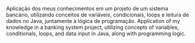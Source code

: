 Aplicação dos meus conhecimentos em um projeto de um sistema bancário, utilizando conceitos de variáveis, condicionais, loops e leitura de dados no Java, juntamente à lógica de programação.
Application of my knowledge in a banking system project, utilizing concepts of variables, conditionals, loops, and data input in Java, along with programming logic.




